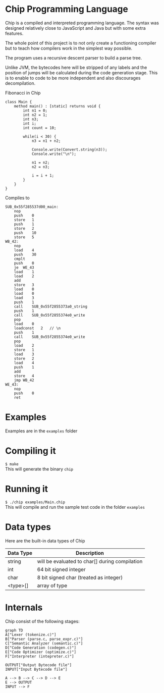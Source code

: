 # Chip Programming Language

Chip is a compiled and interpreted programming language. The syntax was designed relatively close to JavaScript and Java but with some extra features.

The whole point of this project is to not only create a functioning compiler but to teach how compilers work in the simplest way possible.

The program uses a recursive descent parser to build a parse tree. 

Unlike JVM, the bytecodes here will be stripped of any labels and the position of jumps will be calculated during the code generation stage. This is to enable to code to be more independent and also discourages decompilation. 

Fibonacci in Chip

```
class Main {
	method main() : [static] returns void {
		int n1 = 0;
		int n2 = 1;
		int n3;
		int i;
		int count = 10;    

		while(i < 30) {    
			n3 = n1 + n2;    

			Console.write(Convert.string(n3));
			Console.write("\n");    

			n1 = n2;    
			n2 = n3;  

			i = i + 1;
		}
	}
}
```

Compiles to

```
SUB_0x55f285537d00_main:
	nop
	push	0
	store	1
	push	1
	store	2
	push	10
	store	5
WB_42:
	nop
	load	4
	push	30
	cmplt
	push	0
	je	WE_43
	load	1
	load	2
	add
	store	3
	load	0
	load	0
	load	3
	push	1
	call	SUB_0x55f2855373a0_string
	push	1
	call	SUB_0x55f2855374e0_write
	pop	
	load	0
	loadconst	2	// \n
	push	1
	call	SUB_0x55f2855374e0_write
	pop	
	load	2
	store	1
	load	3
	store	2
	load	4
	push	1
	add
	store	4
	jmp	WB_42
WE_43:
	nop
	push	0
	ret
```

# Examples
Examples are in the ```examples``` folder

# Compiling it

```$ make```<br />
This will generate the binary ```chip```


# Running it
```$ ./chip examples/Main.chip```<br />
This will compile and run the sample test code in the folder ```examples```

# Data types

Here are the built-in data types of Chip

|  Data Type     |Description                                       |
|----------------|--------------------------------------------------|
|string          | will be evaluated to char\[\] during compilation |
|int             | 64 bit signed integer                            |
|char            | 8 bit signed char (treated as integer)           |
|\<type\>\[\]    | array of type                                    |

# Internals
Chip consist of the following stages:
```mermaid
graph TD
A["Lexer (tokenize.c)"]  
B["Parser (parse.c, parse_expr.c)"]
C["Semantic Analyzer (semantic.c)"]
D["Code Generation (codegen.c)"]
E["Code Optimizer (optimize.c)"]
F["Interpreter (intepreter.c)"]

OUTPUT["Output Bytecode file"]
INPUT["Input Bytecode file"]

A --> B --> C --> D --> E
E --> OUTPUT
INPUT --> F